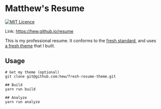 # Matthew's Resume 

[![MIT Licence](https://badges.frapsoft.com/os/mit/mit.svg?v=103)](https://opensource.org/licenses/mit-license.php)

Link: https://hew.github.io/resume

This is my professional resume. It conforms to the [fresh standard](https://github.com/fresh-standard/fresh-resume-schema), and uses
[a fresh theme](https://github.com/hew/fresh-resume-theme) that I built.

## Usage

```
# Get my theme (optional)
git clone git@github.com:hew/fresh-resume-theme.git
```

```
## Build 
yarn run build
```

```
## Analyze 
yarn run analyze
```
